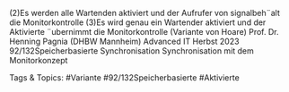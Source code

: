 (2)Es werden alle Wartenden aktiviert und der Aufrufer von signalbeh¨alt die
Monitorkontrolle
(3)Es wird genau ein Wartender aktiviert und der Aktivierte ¨ubernimmt die
Monitorkontrolle (Variante von Hoare)
Prof. Dr. Henning Pagnia (DHBW Mannheim) Advanced IT Herbst 2023 92/132Speicherbasierte Synchronisation Synchronisation mit dem Monitorkonzept

   Tags & Topics:
   #Variante
   #92/132Speicherbasierte
   #Aktivierte